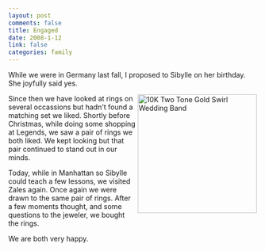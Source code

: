 ```yaml
--- 
layout: post
comments: false
title: Engaged
date: 2008-1-12
link: false
categories: family
---
```

While we were in Germany last fall, I proposed to Sibylle on her birthday.  She joyfully said yes.

<img src="http://zanshin.net/images/ring.jpg" alt="10K Two Tone Gold Swirl Wedding Band" align="right" height="240" hspace="3" width="240" />Since then we have looked at rings on several occassions but hadn't found a matching set we liked.  Shortly before Christmas, while doing some shopping at Legends, we saw a pair of rings we both liked.  We kept looking but that pair continued to stand out in our minds.

Today, while in Manhattan so Sibylle could teach a few lessons, we visited Zales again.  Once again we were drawn to the same pair of rings.  After a few moments thought, and some questions to the jeweler, we bought the rings.

We are both very happy.
